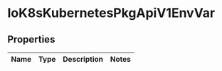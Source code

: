 
# IoK8sKubernetesPkgApiV1EnvVar

## Properties
Name | Type | Description | Notes
------------ | ------------- | ------------- | -------------




